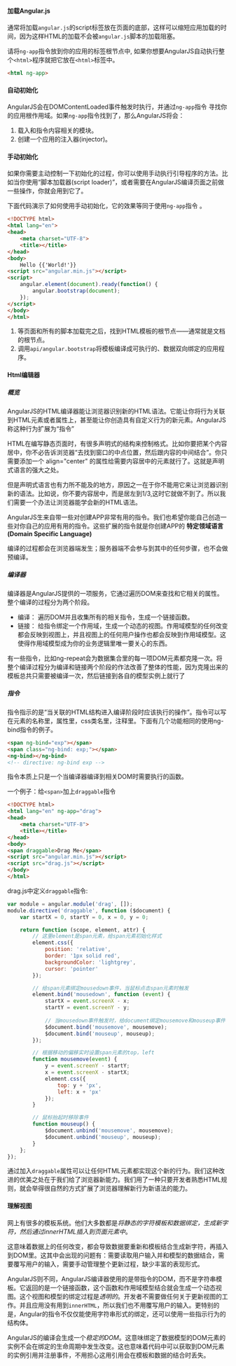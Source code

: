 #### 加载Angular.js

通常将加载`angular.js`的script标签放在页面的底部，这样可以缩短应用加载的时间，因为这样HTML的加载不会被`angular.js`脚本的加载阻塞。

请将`ng-app`指令放到你的应用的标签根节点中, 如果你想要AngularJS自动执行整个`<html>`程序就把它放在`<html>`标签中。

```html
<html ng-app>
```

#### 自动初始化

AngularJS会在DOMContentLoaded事件触发时执行，并通过`ng-app`指令 寻找你的应用根作用域。如果`ng-app`指令找到了，那么AngularJS将会：
1. 载入和指令内容相关的模块。
2. 创建一个应用的注入器(injector)。

#### 手动初始化

如果你需要主动控制一下初始化的过程，你可以使用手动执行引导程序的方法。比如当你使用“脚本加载器(script loader)”，或者需要在AngularJS编译页面之前做一些操作，你就会用到它了。

下面代码演示了如何使用手动初始化，它的效果等同于使用`ng-app`指令 。

```html
<!DOCTYPE html>
<html lang="en">
<head>
    <meta charset="UTF-8">
    <title></title>
</head>
<body>
    Hello {{'World!'}}
<script src="angular.min.js"></script>
<script>
    angular.element(document).ready(function() {
        angular.bootstrap(document);
    });
</script>
</body>
</html>
```
1. 等页面和所有的脚本加载完之后，找到HTML模板的根节点——通常就是文档的根节点。
2. 调用`api/angular.bootstrap`将模板编译成可执行的、数据双向绑定的应用程序。

#### Html编辑器

##### 概览

AngularJS的HTML编译器能让浏览器识别新的HTML语法。它能让你将行为关联到HTML元素或者属性上，甚至能让你创造具有自定义行为的新元素。AngularJS称这种行为扩展为“指令”

HTML在编写静态页面时，有很多声明式的结构来控制格式。比如你要把某个内容居中，你不必告诉浏览器“去找到窗口的中点位置，然后跟内容的中间结合”。你只需要添加一个 align="center" 的属性给需要内容居中的元素就行了。这就是声明式语言的强大之处。

但是声明式语言也有力所不能及的地方，原因之一在于你不能用它来让浏览器识别新的语法。比如说，你不要内容居中，而是居左到1/3,这时它就做不到了。所以我们需要一个办法让浏览器能学会新的HTML语法。

AngularJS生来自带一些对创建APP非常有用的指令。我们也希望你能自己创造一些对你自己的应用有用的指令。这些扩展的指令就是你创建APP的 **特定领域语言(Domain Specific Language)**

编译的过程都会在浏览器端发生；服务器端不会参与到其中的任何步骤，也不会做预编译。

##### 编译器

编译器是AngularJS提供的一项服务，它通过遍历DOM来查找和它相关的属性。整个编译的过程分为两个阶段。
* 编译： 遍历DOM并且收集所有的相关指令，生成一个链接函数。
* 链接： 给指令绑定一个作用域，生成一个动态的视图。作用域模型的任何改变都会反映到视图上，并且视图上的任何用户操作也都会反映到作用域模型。这使得作用域模型成为你的业务逻辑里唯一要关心的东西。

有一些指令，比如ng-repeat会为数据集合里的每一项DOM元素都克隆一次。将整个编译过程分为编译和链接两个阶段的作法改善了整体的性能，因为克隆出来的模板总共只需要被编译一次，然后链接到各自的模型实例上就行了

##### 指令

指令指示的是“当关联的HTML结构进入编译阶段时应该执行的操作”。指令可以写在元素的名称里，属性里，css类名里，注释里。下面有几个功能相同的使用ng-bind指令的例子。

```html
<span ng-bind="exp"></span>
<span class="ng-bind: exp;"></span>
<ng-bind></ng-bind>
<!-- directive: ng-bind exp -->
```

指令本质上只是一个当编译器编译到相关DOM时需要执行的函数。

一个例子：给`<span>`加上`draggable`指令

```html
<!DOCTYPE html>
<html lang="en" ng-app="drag">
<head>
    <meta charset="UTF-8">
    <title></title>
</head>
<body>
<span draggable>Drag Me</span>
<script src="angular.min.js"></script>
<script src="drag.js"></script>
</body>
</html>
```

drag.js中定义`draggable`指令:

```javascript
var module = angular.module('drag', []);
module.directive('draggable', function ($document) {
    var startX = 0, startY = 0, x = 0, y = 0;

    return function (scope, element, attr) {
        // 这里element是span元素，给span元素初始化样式
        element.css({
            position: 'relative',
            border: '1px solid red',
            backgroundColor: 'lightgrey',
            cursor: 'pointer'
        });

        // 给span元素绑定mousedown事件，当鼠标点击span元素时触发
        element.bind('mousedown', function (event) {
            startX = event.screenX - x;
            startY = event.screenY - y;
            
            // 当mousedown事件触发时，给document绑定mousemove和mouseup事件
            $document.bind('mousemove', mousemove);
            $document.bind('mouseup', mouseup);
        });

        // 根据移动的偏移实时设置span元素的top，left
        function mousemove(event) {
            y = event.screenY - startY;
            x = event.screenX - startX;
            element.css({
                top: y + 'px',
                left: x + 'px'
            });
        }

        // 鼠标抬起时移除事件
        function mouseup() {
            $document.unbind('mousemove', mousemove);
            $document.unbind('mouseup', mouseup);
        }
    };
});
```

通过加入`draggable`属性可以让任何HTML元素都实现这个新的行为。我们这种改进的优美之处在于我们给了浏览器新能力。我们用了一种只要开发者熟悉HTML规则，就会举得很自然的方式扩展了浏览器理解新行为新语法的能力。


#### 理解视图

网上有很多的模板系统。他们大多数都是*将静态的字符模板和数据绑定，生成新字符，然后通过innerHTML插入到页面元素中*。

这意味着数据上的任何改变，都会导致数据要重新和模板结合生成新字符，再插入到DOM里。这其中会出现的问题有：需要读取用户输入并和模型的数据结合，需要覆写用户的输入，需要手动管理整个更新过程，缺少丰富的表现形式。

AngularJS则不同，AngularJS编译器使用的是带指令的DOM，而不是字符串模板。它返回的是一个链接函数，这个函数和作用域模型结合就会生成一个动态视图。这个视图和模型的绑定过程是*透明的*。开发者不需要做任何关于更新视图的工作。并且应用没有用到`innerHTML`，所以我们也不用覆写用户的输入。更特别的是，Angular的指令不仅仅能使用字符串形式的绑定，还可以使用一些指示行为的结构体。

AngularJS的编译会生成一个*稳定的DOM*。这意味绑定了数据模型的DOM元素的实例不会在绑定的生命周期中发生改变。这也意味着代码中可以获取到DOM元素的实例引用并注册事件，不用担心这用引用会在模板和数据的结合时丢失。


